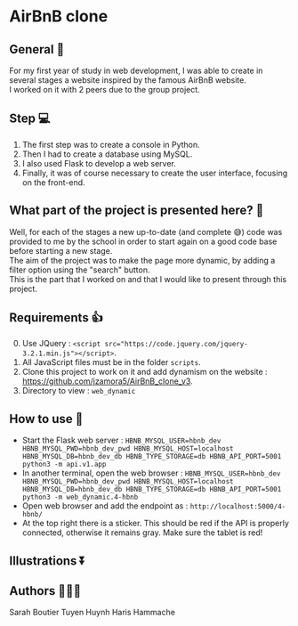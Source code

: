 # AirBnB clone

## General 🏨
For my first year of study in web development, I was able to create in several stages a website inspired by the famous AirBnB website.<br>
I worked on it with 2 peers due to the group project.

## Step 💻
1. The first step was to create a console in Python.
2. Then I had to create a database using MySQL.
3. I also used Flask to develop a web server.
4. Finally, it was of course necessary to create the user interface, focusing on the front-end.

## What part of the project is presented here? :dart:
Well, for each of the stages a new up-to-date (and complete 😅) code was provided to me by the school in order to start again on a good code base before starting a new stage.<br>
The aim of the project was to make the page more dynamic, by adding a filter option using the "search" button. <br>
This is the part that I worked on and that I would like to present through this project.

## Requirements 👍
0. Use JQuery : `<script src="https://code.jquery.com/jquery-3.2.1.min.js"></script>`.
1. All JavaScript files must be in the folder `scripts`.
2. Clone this project to work on it and add dynamism on the website : https://github.com/jzamora5/AirBnB_clone_v3.
3. Directory to view : `web_dynamic`

## How to use 💯
- Start the Flask web server : `HBNB_MYSQL_USER=hbnb_dev HBNB_MYSQL_PWD=hbnb_dev_pwd HBNB_MYSQL_HOST=localhost HBNB_MYSQL_DB=hbnb_dev_db HBNB_TYPE_STORAGE=db HBNB_API_PORT=5001 python3 -m api.v1.app`
- In another terminal, open the web browser : `HBNB_MYSQL_USER=hbnb_dev HBNB_MYSQL_PWD=hbnb_dev_pwd HBNB_MYSQL_HOST=localhost HBNB_MYSQL_DB=hbnb_dev_db HBNB_TYPE_STORAGE=db HBNB_API_PORT=5001 python3 -m web_dynamic.4-hbnb`
- Open web browser and add the endpoint as : `http://localhost:5000/4-hbnb/`
- At the top right there is a sticker. This should be red if the API is properly connected, otherwise it remains gray. Make sure the tablet is red!

## Illustrations :arrow_double_down:

## Authors 🧞‍♀️🧞
Sarah Boutier
Tuyen Huynh
Haris Hammache
